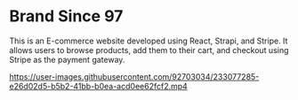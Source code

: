# Brand Since 97
This is an E-commerce website developed using React, Strapi, and Stripe. It allows users to browse products, add them to their cart, and checkout using Stripe as the payment gateway.

https://user-images.githubusercontent.com/92703034/233077285-e26d02d5-b5b2-41bb-b0ea-acd0ee62fcf2.mp4

